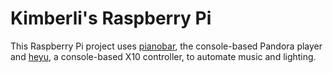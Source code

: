 # Kimberli's Raspberry Pi
This Raspberry Pi project uses [pianobar](https://github.com/PromyLOPh/pianobar), the console-based Pandora player and [heyu](http://heyu.tanj.com/), a console-based X10 controller, to automate music and lighting.
